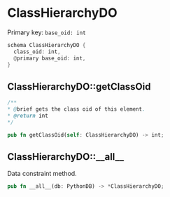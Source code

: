 # ClassHierarchyDO

Primary key: `base_oid: int`

```rust
schema ClassHierarchyDO {
  class_oid: int,
  @primary base_oid: int,
}
```
## ClassHierarchyDO::getClassOid

```java
/**
* @brief gets the class oid of this element.
* @return int
*/
```
```rust
pub fn getClassOid(self: ClassHierarchyDO) -> int;
```
## ClassHierarchyDO::\_\_all\_\_

Data constraint method.

```rust
pub fn __all__(db: PythonDB) -> *ClassHierarchyDO;
```

